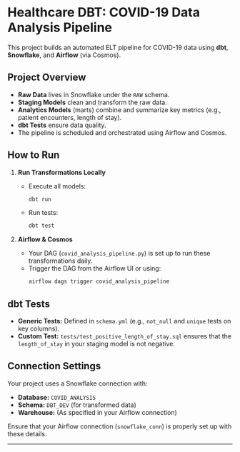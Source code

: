 # Healthcare DBT: COVID-19 Data Analysis Pipeline

This project builds an automated ELT pipeline for COVID-19 data using **dbt**, **Snowflake**, and **Airflow** (via Cosmos).

## Project Overview

- **Raw Data** lives in Snowflake under the `RAW` schema.
- **Staging Models** clean and transform the raw data.
- **Analytics Models** (marts) combine and summarize key metrics (e.g., patient encounters, length of stay).
- **dbt Tests** ensure data quality.
- The pipeline is scheduled and orchestrated using Airflow and Cosmos.


## How to Run

1. **Run Transformations Locally**
   - Execute all models:  
     ```bash
     dbt run
     ```
   - Run tests:  
     ```bash
     dbt test
     ```

2. **Airflow & Cosmos**
   - Your DAG (`covid_analysis_pipeline.py`) is set up to run these transformations daily.
   - Trigger the DAG from the Airflow UI or using:  
     ```bash
     airflow dags trigger covid_analysis_pipeline
     ```

## dbt Tests

- **Generic Tests:** Defined in `schema.yml` (e.g., `not_null` and `unique` tests on key columns).
- **Custom Test:** `tests/test_positive_length_of_stay.sql` ensures that the `length_of_stay` in your staging model is not negative.

## Connection Settings

Your project uses a Snowflake connection with:
- **Database:** `COVID_ANALYSIS`
- **Schema:** `DBT_DEV` (for transformed data)
- **Warehouse:** (As specified in your Airflow connection)

Ensure that your Airflow connection (`snowflake_conn`) is properly set up with these details.

---


